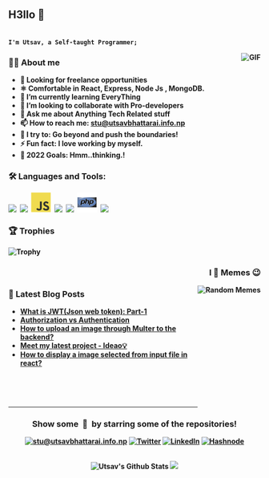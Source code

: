 <b>
	
## H3llo 👋

```

I'm Utsav, a Self-taught Programmer;

```


 <img align="right" vertical-align="middle" height="270px" alt="GIF" src="https://iili.io/m4NaHJ.th.gif" />

 <!-- <a href="https://app.daily.dev/Utsav"><img align="right" src="https://api.daily.dev/devcards/3c54f7fc9fb04cb6a371de8eb8988886.png?r=q4q" width="200" alt="Utsav bhattarai's Dev Card"/></a> -->


### 👨‍💻 About me

- 🔭 Looking for freelance opportunities
- ⚛️ Comfortable in React, Express, Node Js , MongoDB.
- 🌱 I’m currently learning EveryThing
- 👯 I’m looking to collaborate with Pro-developers
- 💬 Ask me about Anything Tech Related stuff
- 📫 How to reach me: stu@utsavbhattarai.info.np <br>
- 🧗 I try to: Go beyond and push the boundaries!
- ⚡ Fun fact: I love working by myself.
- 🥅 2022 Goals: Hmm..thinking.!


### 🛠 Languages and Tools:

<span><img src="https://cdn.jsdelivr.net/gh/devicons/devicon@latest/icons/html5/html5-plain.svg" width="40px"></span>&nbsp;
<span><img src="https://cdn.jsdelivr.net/gh/devicons/devicon@latest/icons/css3/css3-plain.svg" width="40px"></span>&nbsp;
<span><img src="https://raw.githubusercontent.com/devicons/devicon/master/icons/javascript/javascript-original.svg" width="40px"></span>&nbsp;
<span><img src="https://cdn.jsdelivr.net/gh/devicons/devicon@latest/icons/react/react-original.svg" width="40px"></span>&nbsp;
<span><img src="https://cdn.jsdelivr.net/gh/devicons/devicon@latest/icons/nodejs/nodejs-plain.svg" width="40px"></span>&nbsp;
<span><img src="https://raw.githubusercontent.com/devicons/devicon/master/icons/php/php-original.svg" width="40px"></span>&nbsp;
<span><img src="https://www.vectorlogo.zone/logos/mongodb/mongodb-icon.svg" width="40px"></span>&nbsp;

### 🏆 Trophies

<div align="left">
<img width="90%" alt="Trophy" src="https://github-profile-trophy.vercel.app/?username=utsavbhattarai007&column=-1&theme=onedark&no-frame=true&column=3&margin-w=15&margin-h=15"/>
</div>

<h3 align="right">I 💖 Memes 😉</h3>
<img align="right" alt="Random Memes" title="programming memes by utsav" height="250px" src="https://web.ohidur.com/memes/random.jpg?category=programming">


<h3>📕 Latest Blog Posts</h3>

<!-- BLOG-POST-LIST:START -->
- [What is JWT&lpar;Json web token&rpar;: Part-1](https://blog.utsavbhattarai.info.np/what-is-jwtjson-web-token-part-1)
- [Authorization vs Authentication](https://blog.utsavbhattarai.info.np/authorization-vs-authentication)
- [How to upload an image through Multer to the backend?](https://blog.utsavbhattarai.info.np/how-to-upload-an-image-through-multer-to-the-backend)
- [Meet my latest project - Ideao💡](https://blog.utsavbhattarai.info.np/meet-my-latest-project-ideao)
- [How to display a image selected from input file in react?](https://blog.utsavbhattarai.info.np/how-to-display-a-image-selected-from-input-file-in-react)
<!-- BLOG-POST-LIST:END -->
<br/>
<br/>
<br/>

---

<h3 align="center">Show some &nbsp;💖&nbsp; by starring some of the repositories!</h3>
 <p align="center">
	<a href="mailto:stu@utsavbhattarai007?subject=Github%20Visitor&body=Hi%20Utsav,..."><img src="http://img.shields.io/badge/stu@utsavbhattarai.info.np-_?label=Send%20Mail&style=social&logo=gmail" alt="stu@utsavbhattarai.info.np"></a>
	<a href="https://twitter.com/utsabdev"><img src="https://img.shields.io/twitter/follow/utsabdev" alt="Twitter"></a>
	<a href="https://www.linkedin.com/in/utsavbhattarai007"><img src="https://img.shields.io/badge/-122-_?label=LinkedIn&style=social&logo=linkedin" alt="LinkedIn"></a>
	<a href="https://hashnode.com/@utsavbhattarai"><img src="http://img.shields.io/badge/-@utsavbhattarai-_?label=Hashnode&style=social&logo=hashnode" alt="Hashnode"></a>
</p>

<p align="center">
 <br/>
<img alt="Utsav's Github Stats" src="https://github-readme-stats.vercel.app/api/?username=utsavbhattarai007&show_icons=true&count_private=true&theme=react&bg_color=1F222E&title_color=7cebf5&icon_color=2d7de4&show_icons=true&border_color=7cebf5&border_radius=10&line_height=31" width="48%"/>
<img src="https://github-readme-stats.vercel.app/api/top-langs/?username=utsavbhattarai007&theme=react&hide_langs_below=1&layout=compact&border_color=7cebf5&border_radius=10" width="48%"/>
 <br/>
 </p>
 </br>
